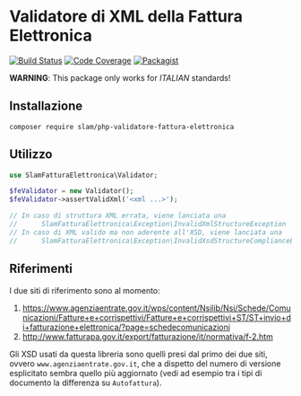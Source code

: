 # Validatore di XML della Fattura Elettronica

[![Build Status](https://travis-ci.org/Slamdunk/php-validatore-fattura-elettronica.svg?branch=master)](https://travis-ci.org/Slamdunk/php-validatore-fattura-elettronica)
[![Code Coverage](https://scrutinizer-ci.com/g/Slamdunk/php-validatore-fattura-elettronica/badges/coverage.png?b=master)](https://scrutinizer-ci.com/g/Slamdunk/php-validatore-fattura-elettronica/?branch=master)
[![Packagist](https://img.shields.io/packagist/v/slam/php-validatore-fattura-elettronica.svg)](https://packagist.org/packages/slam/php-validatore-fattura-elettronica)

**WARNING**: This package only works for _ITALIAN_ standards!

## Installazione

```
composer require slam/php-validatore-fattura-elettronica
```

## Utilizzo

```php
use SlamFatturaElettronica\Validator;

$feValidator = new Validator();
$feValidator->assertValidXml('<xml ...>');

// In caso di struttura XML errata, viene lanciata una
//      SlamFatturaElettronica\Exception\InvalidXmlStructureException
// In caso di XML valido ma non aderente all'XSD, viene lanciata una
//      SlamFatturaElettronica\Exception\InvalidXsdStructureComplianceException
```

## Riferimenti

I due siti di riferimento sono al momento:

1. https://www.agenziaentrate.gov.it/wps/content/Nsilib/Nsi/Schede/Comunicazioni/Fatture+e+corrispettivi/Fatture+e+corrispettivi+ST/ST+invio+di+fatturazione+elettronica/?page=schedecomunicazioni
1. http://www.fatturapa.gov.it/export/fatturazione/it/normativa/f-2.htm

Gli XSD usati da questa libreria sono quelli presi dal primo dei due siti,
ovvero `www.agenziaentrate.gov.it`, che a dispetto del numero di versione
esplicitato sembra quello più aggiornato (vedi ad esempio tra i tipi di
documento la differenza su `Autofattura`).

